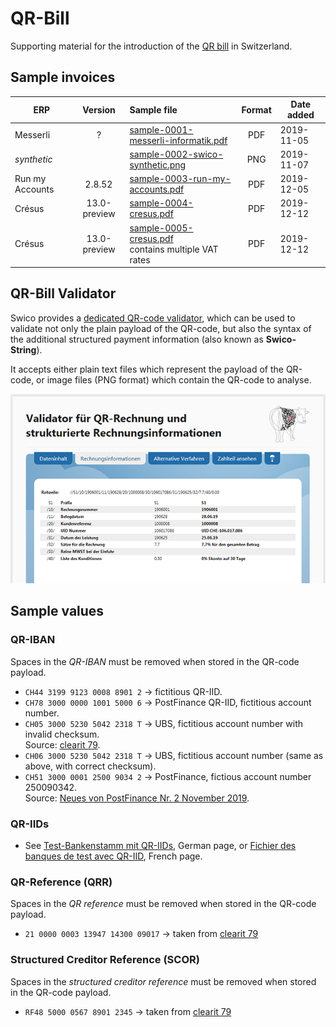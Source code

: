 # QR-Bill

Supporting material for the introduction of the [QR bill](https://www.swiss-qr-invoice.org) in Switzerland.

## Sample invoices

| ERP         | Version | Sample file                                                                         | Format | Date added |
| ----------- |:-------:| :---------------------------------------------------------------------------------- | :----: | ---------- |
| Messerli    | ?       | [sample-0001-messerli-informatik.pdf](invoices/sample-0001-messerli-informatik.pdf) |  PDF   | 2019-11-05 |
| _synthetic_ |         | [sample-0002-swico-synthetic.png](invoices/sample-0002-swico-synthetic.png)         |  PNG   | 2019-11-07 |
| Run my Accounts | 2.8.52  | [sample-0003-run-my-accounts.pdf](invoices/sample-0003-run-my-accounts.pdf) | PDF | 2019-12-05 |
| Crésus | 13.0-preview | [sample-0004-cresus.pdf](invoices/sample-0004-cresus.pdf) | PDF | 2019-12-12 |
| Crésus | 13.0-preview | [sample-0005-cresus.pdf](invoices/sample-0005-cresus.pdf)<br/>contains multiple VAT rates | PDF | 2019-12-12 |

## QR-Bill Validator

Swico provides a [dedicated QR-code validator](https://www.swiss-qr-invoice.org/validator),
which can be used to validate not only the plain payload of the QR-code, but also the
syntax of the additional structured payment information (also known as **Swico-String**).

It accepts either plain text files which represent the payload of the QR-code, or image
files (PNG format) which contain the QR-code to analyse.

[![Swico QR Validator](web/figure-qr-validator-1.png)](https://www.swiss-qr-invoice.org/validator)

## Sample values

### QR-IBAN

Spaces in the _QR-IBAN_ must be removed when stored in the QR-code payload.

- `CH44 3199 9123 0008 8901 2` &rarr; fictitious QR-IID.
- `CH78 3000 0000 1001 5000 6` &rarr; PostFinance QR-IID, fictitious account number.
- `CH05 3000 5230 5042 2318 T` &rarr; UBS, fictitious account number  with invalid checksum.  
  Source: [clearit 79](https://www.six-group.com/interbank-clearing/dam/downloads/de/clearit/79/edition.pdf).
- `CH06 3000 5230 5042 2318 T` &rarr; UBS, fictitious account number (same as above, with correct checksum).
- `CH51 3000 0001 2500 9034 2` &rarr; PostFinance, fictious account number 250090342.  
  Source: [Neues von PostFinance Nr. 2 November 2019](https://www.postfinance.ch/content/dam/pfch/doc/cust/software/magbiz_shh_1911_de.pdf).

### QR-IIDs

- See [Test-Bankenstamm mit QR-IIDs](https://www.paymentstandards.ch/de/shared/communication-grid/bankenstamm.html), German page, or [Fichier des banques de test avec QR-IID](https://www.paymentstandards.ch/fr/shared/communication-grid/bankenstamm.html), French page.

### QR-Reference (QRR)

Spaces in the _QR reference_ must be removed when stored in the QR-code payload.

- `21 0000 0003 13947 14300 09017` &rarr; taken from [clearit 79](https://www.six-group.com/interbank-clearing/dam/downloads/de/clearit/79/edition.pdf)

### Structured Creditor Reference (SCOR)

Spaces in the _structured creditor reference_ must be removed when stored in the QR-code payload.

- `RF48 5000 0567 8901 2345` &rarr; taken from [clearit 79](https://www.six-group.com/interbank-clearing/dam/downloads/de/clearit/79/edition.pdf)
